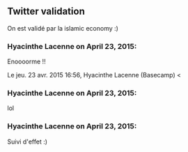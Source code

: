 ## Twitter validation



On est validé par la islamic economy :)



### **Hyacinthe Lacenne** on April 23, 2015:



Enoooorme !!  
  
Le jeu. 23 avr. 2015 16:56, Hyacinthe Lacenne (Basecamp) &lt;



### **Hyacinthe Lacenne** on April 23, 2015:



lol



### **Hyacinthe Lacenne** on April 23, 2015:



Suivi d'effet :)



